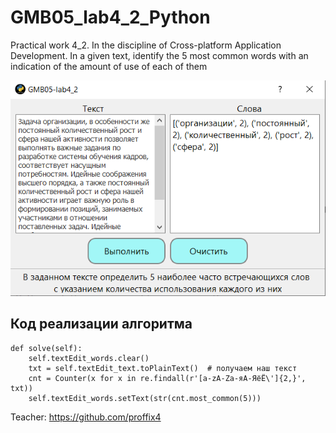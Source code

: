 # GMB05_lab4_2_Python
Practical work 4_2. In the discipline of Cross-platform Application Development. In a given text, identify the 5 most common words with an indication of the amount of use of each of them

![Screenshot](Screenshot_1.png)

## Код реализации алгоритма ##
```
def solve(self):
    self.textEdit_words.clear()
    txt = self.textEdit_text.toPlainText()  # получаем наш текст
    cnt = Counter(x for x in re.findall(r'[a-zA-Zа-яА-ЯёЁ\']{2,}', txt))
    self.textEdit_words.setText(str(cnt.most_common(5)))
```

Teacher: https://github.com/proffix4

